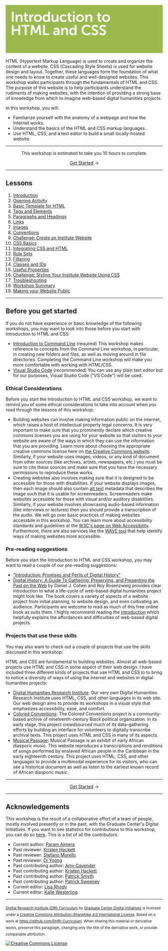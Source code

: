 ![Header image for the HTML/CSS workshop](https://raw.githubusercontent.com/DHRI-Curriculum/html-css/v2.0/_django-meta/header%403x.png)


HTML (Hypertext Markup Language) is used to create and organize the content of a website. CSS (Cascading Style Sheets) is used for website design and layout. Together, these languages form the foundation of what one needs to know to create useful and well-designed websites. This workshop walks participants through the fundamentals of HTML and CSS. The purpose of this website is to help participants understand the rudiments of making websites, with the intention of providing a strong base of knowledge from which to imagine web-based digital humanities projects.

In this workshop, you will:

- Familiarize yourself with the anatomy of a webpage and how the Internet works.
- Understand the basics of the HTML and CSS markup languages.
- Use HTML, CSS, and a text editor to build a small locally-hosted website.

---

<p align="center">This workshop is estimated to take you 10 hours to complete.</p><p align="center"><a href="sections/01-introduction.md">Get Started</a> →</p>

---

## Lessons

1. [Introduction](sections/01-introduction.md)
2. [Opening Activity](sections/02-opening-activity.md)
3. [Basic Template for HTML](sections/03-basic-template-for-html.md)
4. [Tags and Elements](sections/04-tags-and-elements.md)
5. [Paragraphs and Headings](sections/05-paragraphs-and-headings.md)
6. [Links](sections/06-links.md)
7. [Images](sections/07-images.md)
8. [Conventions](sections/08-conventions.md)
9. [Challenge: Create an Institute Website](sections/09-challenge-create-an-institute-website.md)
10. [CSS Basics](sections/10-css-basics.md)
11. [Integrating CSS and HTML](sections/11-integrating-css-and-html.md)
12. [Rule Sets](sections/12-rule-sets.md)
13. [Filtering](sections/13-filtering.md)
14. [Classes and IDs](sections/14-classes-and-ids.md)
15. [Useful Properties](sections/15-useful-properties.md)
16. [Challenge: Styling Your Institute Website Using CSS](sections/16-challenge-styling-your-institute-website-using-css.md)
17. [Troubleshooting](sections/17-troubleshooting.md)
18. [Workshop Summary](sections/18-workshop-summary.md)
19. [Making your Website Public](sections/19-making-your-website-public.md)

---

## Before you get started

If you do not have experience or basic knowledge of the following workshops, you may want to look into those before you start with Introduction to HTML and CSS:

- [Introduction to Command Line](https://www.github.com/DHRI-Curriculum/command-line) (required) This workshop makes reference to concepts from the Command Line workshop, in particular, in creating new folders and files, as well as moving around in file directories. Completing the Command Line workshop will make you more comfortable with working with HTML/CSS.
- [Visual Studio Code](https://github.com/DHRI-Curriculum/install/blob/v2.0/guides/visual-studio-code.md) (recommended) You can use any plain text editor but for our purposes, Visual Studio Code ("VS Code") will be used.

### Ethical Considerations

Before you start the Introduction to HTML and CSS workshop, we want to remind you of some ethical considerations to take into account when you read through the lessons of this workshop:

- Building websites can involve making information public on the internet, which raises a host of intellectual property legal concerns. It is very important to make sure that you prominently declare which creative commons licenses you are using for your website so that visitors to your website are aware of the ways in which they can use the information that you are providing. Learn more about choosing the appropriate creative commons license here on [the Creative Commons website](https://creativecommons.org/choose/). Similarly, if your website uses images, videos, or any kind of document from other sources (like archives, artists, newspapers, etc.) you must be sure to cite these sources and make sure that you have the necessary permissions to reproduce these works.
- Creating websites also involves making sure that it is designed to be accessible for those with disabilities. If your website displays images, then each image should also contain [alt text](https://accessibility.psu.edu/images/alttext/) metadata that describes the image such that it is usable for screenreaders. Screenreaders make websites accessible for those with visual and/or auditory disabilities. Similarly, if your website involves showcasing audio-based information (like interviews or lectures) then you should provide a transcription of the audio. We will go over basic practices of making websites accessbile in this workshop. You can learn more about accessibility standards and guidelines at the [W3C's page on Web Accessibility](https://www.w3.org/standards/webdesign/accessibility). Furthermore, there are also services like the [WAVE tool](https://wave.webaim.org/) that help identify ways of making websites more accessible.

### Pre-reading suggestions

Before you start the Introduction to HTML and CSS workshop, you may want to read a couple of our pre-reading suggestions:

- ["Introduction: Promises and Perils of Digital History"](http://chnm.gmu.edu/digitalhistory/introduction/)
- [Digital History: A Guide To Gathering, Preserving, and Presenting the Past on the Web](http://chnm.gmu.edu/digitalhistory/) by Daniel J. Cohen and Roy Rosenzweig provides clear introduction to what a life-cycle of web-based digital humanities project might look like. The book covers a variety of aspects of a website project from initial planning, to website design, and even cultivating an audience. Participants are welcome to read as much of this free online book as suits them. I highly recommend reading the [introduction](http://chnm.gmu.edu/digitalhistory/introduction/) which helpfully explains the affordances and difficulties of web-based digital projects.

### Projects that use these skills

You may also want to check out a couple of projects that use the skills discussed in this workshop:

HTML and CSS are fundamental to building websites. Almost all web-based projects use HTML and CSS in some aspect of their web design. I have included three different kinds of projects that use HTML and CSS to to bring to notice a diversity of ways of using the internet and websites in digital humanities projects:

- [Digital Humanities Research Institute](https://www.dhinstitutes.org/): Our very own Digital Humanities Research Institute uses HTML, CSS, and other languages in its web site. Our web design aims to provide its workshops in a visual style that emphasizes accessibility, ease, and comfort.
- [Colored Conventions](https://coloredconventions.org/): The Colored Conventions project is a community-based archive of nineteenth-century Black political organization. In its early stage, this project crowdsourced much of its data-gathering efforts by building an interface for volunteers to digitally transcribe archival texts. This project uses HTML and CSS in many of its aspects.
- [Musical Passage](http://www.musicalpassage.org/): Musical Passage is an exhibit of early African diasporic music. This website reproduces a transcriptions and renditions of songs performed by enslaved African people in the Caribbean in the early eighteenth century. This project uses HTML, CSS, and other languages to provide a multimodal experience for its visitors, who can see a historical document as well as listen to the earliest known record of African diasporic music.

---

<p align="center"><a href="sections/01-introduction.md">Get Started</a> →</p>

---

## Acknowledgements

This workshop is the result of a collaborative effort of a team of people, mostly involved presently or in the past, with the Graduate Center's Digital Initiatives. If you want to see statistics for contributions to this workshop, you can do so [here](https://www.github.com/DHRI-Curriculum/html-css/graphs/contributors). This is a list of all the contributors:

- Current author: [Param Ajmera](https://github.com/paramajmera)
- Past reviewer: [Kristen Hackett](https://github.com/hackettka)
- Past reviewer: [Stefano Morello](https://github.com/smorello87)
- Past reviewer: [Di Yoong](https://github.com/dyoong)
- Past contributing author: [Amy Cavender](https://github.com/acavender)
- Past contributing author: [Kristen Hackett](https://github.com/hackettka)
- Past contributing author: [Patrick Smyth](https://github.com/smythp)
- Past contributing author: [Patrick Sweeney](https://github.com/pswee001)
- Current editor: [Lisa Rhody](https://github.com/lmrhody)
- Current editor: [Kalle Westerling](https://github.com/kallewesterling)

---

<sub>[Digital Research Institute (DRI) Curriculum](http://purl.org/dc/terms/) by [Graduate Center Digital Initiatives](https://gcdi.commons.gc.cuny.edu/) is licensed under a [Creative Commons Attribution-ShareAlike 4.0 International License](http://creativecommons.org/licenses/by-sa/4.0/). Based on a work at <https://github.com/DHRI-Curriculum>. When sharing this material or derivative works, preserve this paragraph, changing only the title of the derivative work, or provide comparable attribution.</sub>

[![Creative Commons License](https://i.creativecommons.org/l/by-sa/4.0/88x31.png)](http://creativecommons.org/licenses/by-sa/4.0/)
